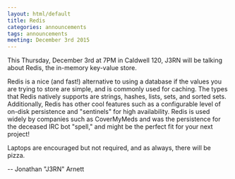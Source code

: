 ```yaml
---
layout: html/default
title: Redis
categories: announcements
tags: announcements
meeting: December 3rd 2015
---
```

This Thursday, December 3rd at 7PM in Caldwell 120, J3RN will be talking about Redis, the in-memory key-value store.

Redis is a nice (and fast!) alternative to using a database if the values you are trying to store are simple, and is commonly used for caching. The types that Redis natively supports are strings, hashes, lists, sets, and sorted sets. Additionally, Redis has other cool features such as a configurable level of on-disk persistence and "sentinels" for high availability. Redis is used widely by companies such as CoverMyMeds and was the persistence for the deceased IRC bot "spell," and might be the perfect fit for your next project!

Laptops are encouraged but not required, and as always, there will be pizza.

-- Jonathan "J3RN" Arnett
